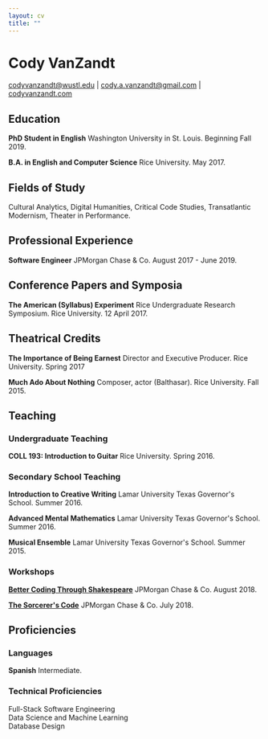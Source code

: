 ```yaml
---
layout: cv
title: ""
---
```


# Cody VanZandt

[codyvanzandt@wustl.edu](mailto:codyvanzandt@wustl.edu) | [cody.a.vanzandt@gmail.com](mailto:cody.a.vanzandt@gmail.com) | [codyvanzandt.com](codyvanzandt.com)

## Education

**PhD Student in English**
Washington University in St. Louis. Beginning Fall 2019.

**B.A. in English and Computer Science**
Rice University. May 2017.

## Fields of Study
Cultural Analytics, Digital Humanities, Critical Code Studies, Transatlantic Modernism, Theater in Performance.

## Professional Experience

**Software Engineer**
JPMorgan Chase & Co. August 2017 - June 2019.

## Conference Papers and Symposia

**The American (Syllabus) Experiment**
Rice Undergraduate Research Symposium.
Rice University. 12 April 2017.

## Theatrical Credits

**The Importance of Being Earnest**
Director and Executive Producer.
Rice University. Spring 2017

**Much Ado About Nothing**
Composer, actor (Balthasar).
Rice University. Fall 2015.

## Teaching

### Undergraduate Teaching

**COLL 193: Introduction to Guitar**
Rice University. Spring 2016.

### Secondary School Teaching

**Introduction to Creative Writing**
Lamar University Texas Governor's School. Summer 2016.

**Advanced Mental Mathematics**
Lamar University Texas Governor's School. Summer 2016.

**Musical Ensemble**
Lamar University Texas Governor's School. Summer 2015.

### Workshops

[**Better Coding Through Shakespeare**](https://codyvanzandt.com/BetterCodingThroughShakespeare/)
JPMorgan Chase & Co. August 2018.

[**The Sorcerer's Code**](https://codyvanzandt.com/2018-08-31-sorcerers_code/)
JPMorgan Chase & Co. July 2018.


## Proficiencies

### Languages
**Spanish**
Intermediate.

### Technical Proficiencies
Full-Stack Software Engineering  
Data Science and Machine Learning  
Database Design

